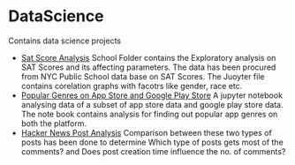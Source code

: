 # DataScience
Contains data science projects
- [Sat Score Analysis](https://github.com/anandvipul/DataAnalyst/tree/master/SAT%20Score%20Analysis) School Folder contains the Exploratory analysis on SAT Scores and its affecting parameters. The data has been procured from NYC Public School data base on SAT Scores. The Juoyter file contains corelation graphs with facotrs like gender, race etc.
- [Popular Genres on App Store and Google Play Store](https://github.com/anandvipul/DataAnalyst/tree/master/PopularAppGenres) A jupyter notebook analysing data of a subset of app store data and google play store data. The note book contains analysis for finding out popular app genres on both the platform.
- [Hacker News Post Analysis](https://github.com/anandvipul/DataAnalyst/tree/master/HN_Posts_Analysis) Comparison between these two types of posts has been done to determine Which type of posts gets most of the comments? and Does post creation time influence the no. of comments?
